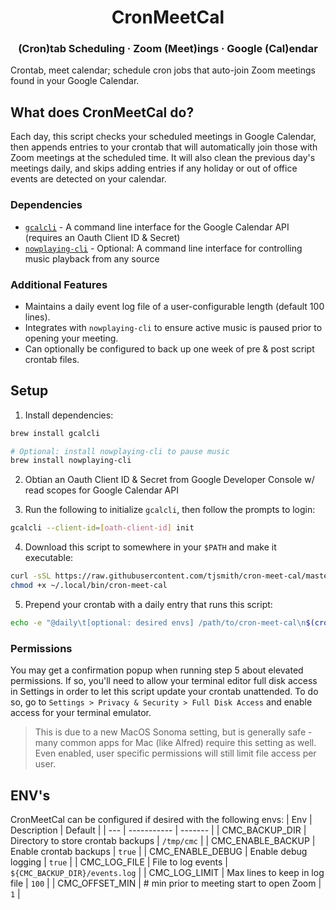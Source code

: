 <h1 align="center">
  CronMeetCal
</h1>

<h3 align="center">
  (Cron)tab Scheduling · Zoom (Meet)ings · Google (Cal)endar
</h3>

Crontab, meet calendar; schedule cron jobs that auto-join Zoom meetings found in your Google Calendar.

## What does CronMeetCal do?

Each day, this script checks your scheduled meetings in Google Calendar, then appends entries to your
crontab that will automatically join those with Zoom meetings at the scheduled time. It will also clean
the previous day's meetings daily, and skips adding entries if any holiday or out of office events are
detected on your calendar.

### Dependencies

- [`gcalcli`](https://github.com/insanum/gcalcli) - A command line interface for the Google Calendar API (requires an Oauth Client ID & Secret)
- [`nowplaying-cli`](https://github.com/kirtan-shah/nowplaying-cli) - Optional: A command line interface for controlling music playback from any source

### Additional Features

- Maintains a daily event log file of a user-configurable length (default 100 lines).
- Integrates with `nowplaying-cli` to ensure active music is paused prior to opening your meeting.
- Can optionally be configured to back up one week of pre & post script crontab files.

## Setup

1. Install dependencies:

```bash
brew install gcalcli

# Optional: install nowplaying-cli to pause music
brew install nowplaying-cli
```

2. Obtian an Oauth Client ID & Secret from Google Developer Console w/ read scopes for Google Calendar API

3. Run the following to initialize `gcalcli`, then follow the prompts to login:

```bash
gcalcli --client-id=[oath-client-id] init
```

4. Download this script to somewhere in your `$PATH` and make it executable:

```bash
curl -sSL https://raw.githubusercontent.com/tjsmith/cron-meet-cal/master/cron-meet-cal.sh -o ~/.local/bin/cron-meet-cal
chmod +x ~/.local/bin/cron-meet-cal
```

5. Prepend your crontab with a daily entry that runs this script:

```bash
echo -e "@daily\t[optional: desired envs] /path/to/cron-meet-cal\n$(crontab -l)" | crontab -
```

### Permissions

You may get a confirmation popup when running step 5 about elevated permissions. If so, you'll
need to allow your terminal editor full disk access in Settings in order to let this script update
your crontab unattended. To do so, go to `Settings > Privacy & Security > Full Disk Access` and
enable access for your terminal emulator.
> This is due to a new MacOS Sonoma setting, but is generally safe - many common apps for Mac (like Alfred) require this setting as well. Even enabled, user specific permissions will still limit file access per user.

## ENV's

CronMeetCal can be configured if desired with the following envs:
| Env | Description | Default |
| --- | ----------- | ------- |
| CMC_BACKUP_DIR | Directory to store crontab backups | `/tmp/cmc` |
| CMC_ENABLE_BACKUP | Enable crontab backups | `true` |
| CMC_ENABLE_DEBUG | Enable debug logging | `true` |
| CMC_LOG_FILE | File to log events | `${CMC_BACKUP_DIR}/events.log` |
| CMC_LOG_LIMIT | Max lines to keep in log file | `100` |
| CMC_OFFSET_MIN | # min prior to meeting start to open Zoom | `1` |
